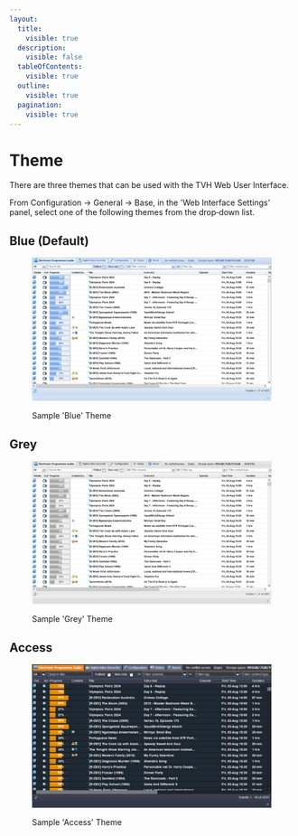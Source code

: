 ```yaml
---
layout:
  title:
    visible: true
  description:
    visible: false
  tableOfContents:
    visible: true
  outline:
    visible: true
  pagination:
    visible: true
---
```


# Theme

There are three themes that can be used with the TVH Web User Interface.

From Configuration -> General -> Base, in the 'Web Interface Settings' panel, select one of the following themes from the drop‑down list.

## Blue (Default)

<figure><img src="../../.gitbook/assets/TVH-Blue.png" alt=""><figcaption><p>Sample 'Blue' Theme</p></figcaption></figure>

## Grey

<figure><img src="../../.gitbook/assets/TVH-Grey.png" alt=""><figcaption><p>Sample 'Grey' Theme</p></figcaption></figure>

## Access

<figure><img src="../../.gitbook/assets/TVH-Access.png" alt=""><figcaption><p>Sample 'Access' Theme</p></figcaption></figure>
